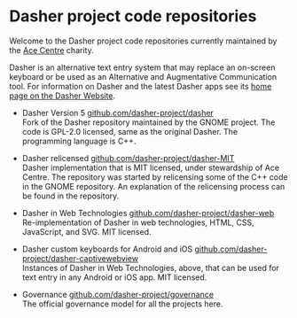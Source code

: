 # Dasher project code repositories
Welcome to the Dasher project code repositories currently maintained by the
[Ace Centre](https://acecentre.org.uk/) charity.

Dasher is an alternative text entry system that may replace an on-screen
keyboard or be used as an Alternative and Augmentative Communication tool. For
information on Dasher and the latest Dasher apps see its
[home page on the Dasher Website](https://dasher.acecentre.net/).

-   Dasher Version 5
    [github.com/dasher-project/dasher](https://github.com/dasher-project/dasher/)  
    Fork of the Dasher repository maintained by the GNOME project. The code is
    GPL-2.0 licensed, same as the original Dasher. The programming language is
    C++.

-   Dasher relicensed
    [github.com/dasher-project/dasher-MIT](https://github.com/dasher-project/dasher-MIT/)  
    Dasher implementation that is MIT licensed, under stewardship of Ace Centre.
    The repository was started by relicensing some of the C++ code in the GNOME
    repository. An explanation of the relicensing process can be found in the
    repository.

-   Dasher in Web Technologies
    [github.com/dasher-project/dasher-web](https://github.com/dasher-project/dasher-web)  
    Re-implementation of Dasher in web technologies, HTML, CSS, JavaScript, and
    SVG. MIT licensed.

-   Dasher custom keyboards for Android and iOS
    [github.com/dasher-project/dasher-captivewebview](https://github.com/dasher-project/dasher-captivewebview/)  
    Instances of Dasher in Web Technologies, above, that can be used for text
    entry in any Android or iOS app. MIT licensed.

-   Governance
    [github.com/dasher-project/governance](https://github.com/dasher-project/governance/)  
    The official governance model for all the projects here.
